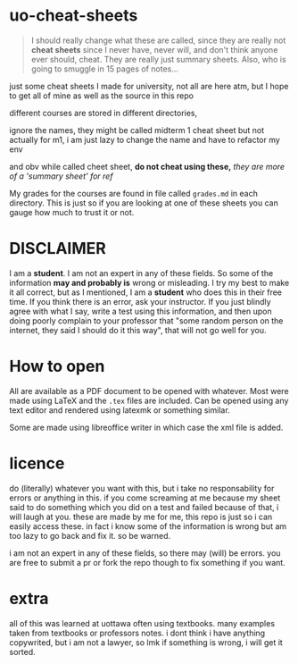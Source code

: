 # uo-cheat-sheets

> I should really change what these are called, since they are really not **cheat sheets** since I never have, never will, and don't think anyone ever should, cheat. They are really just summary sheets. Also, who is going to smuggle in 15 pages of notes... 

just some cheat sheets I made for university, not all are here atm, but I hope to get all of mine as well as the source in this repo

different courses are stored in different directories,

ignore the names, they might be called midterm 1 cheat sheet but not actually for m1, i am just lazy to change the name and have to refactor my env

and obv while called cheet sheet, **do not cheat using these,** *they are more of a 'summary sheet' for ref*

My grades for the courses are found in file called `grades.md` in each directory. This is just so if you are looking at one of these sheets you can gauge how much to trust it or not.

# DISCLAIMER

I am a **student**. I am not an expert in any of these fields. So some of the information **may and probably is** wrong or misleading. I try my best to make it all correct, but as I mentioned, I am a **student** who does this in their free time. If you think there is an error, ask your instructor. If you just blindly agree with what I say, write a test using this information, and then upon doing poorly complain to your professor that "some random person on the internet, they said I should do it this way", that will not go well for you.

# How to open
All are available as a PDF document to be opened with whatever. Most were made using LaTeX and the `.tex` files are included. Can be opened using any text editor and rendered using latexmk or something similar.

Some are made using libreoffice writer in which case the xml file is added. 

# licence

do (literally) whatever you want with this, but i take no responsability for errors or anything in this. if you come screaming at me because my sheet said to do something which you did on a test and failed because of that, i will laugh at you. these are made by me for me, this repo is just so i can easily access these. in fact i know some of the information is wrong but am too lazy to go back and fix it. so be warned.

i am not an expert in any of these fields, so there may (will) be errors. you are free to submit a pr or fork the repo though to fix something if you want. 

# extra

all of this was learned at uottawa often using textbooks. many examples taken from textbooks or professors notes. i dont think i have anything copywrited, but i am not a lawyer, so lmk if something is wrong, i will get it sorted.
